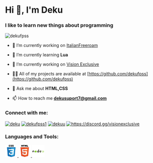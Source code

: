 <h1 align="left">Hi 👋, I'm Deku</h1>
<h3 align="left">I like to learn new things about programming</h3>

<p align="left"> <img src="https://komarev.com/ghpvc/?username=dekufpss&label=Profile%20views&color=0e75b6&style=flat" alt="dekufpss" /> </p>

- 🔭 I’m currently working on [ItalianFreeroam](https://discord.gg/italianfreeroam)

- 🌱 I’m currently learning **Lua**

- 🔭 I’m currently working on [Vision Exclusive](https://discord.gg/visionexclusive)

- 👨‍💻 All of my projects are available at [https://github.com/dekufpss](https://github.com/dekufpss)

- 💬 Ask me about **HTML,CSS**

- 📫 How to reach me **dekusuport7@gmail.com**

<h3 align="left">Connect with me:</h3>
<p align="left">
<a href="https://dev.to/deku" target="blank"><img align="center" src="https://raw.githubusercontent.com/rahuldkjain/github-profile-readme-generator/master/src/images/icons/Social/devto.svg" alt="deku" height="30" width="40" /></a>
<a href="https://instagram.com/dekufpss1" target="blank"><img align="center" src="https://raw.githubusercontent.com/rahuldkjain/github-profile-readme-generator/master/src/images/icons/Social/instagram.svg" alt="dekufpss1" height="30" width="40" /></a>
<a href="https://www.youtube.com/c/dekuu" target="blank"><img align="center" src="https://raw.githubusercontent.com/rahuldkjain/github-profile-readme-generator/master/src/images/icons/Social/youtube.svg" alt="dekuu" height="30" width="40" /></a>
<a href="https://discord.gg/https://discord.gg/visionexclusive" target="blank"><img align="center" src="https://raw.githubusercontent.com/rahuldkjain/github-profile-readme-generator/master/src/images/icons/Social/discord.svg" alt="https://discord.gg/visionexclusive" height="30" width="40" /></a>
</p>

<h3 align="left">Languages and Tools:</h3>
<p align="left"> <a href="https://www.w3schools.com/css/" target="_blank" rel="noreferrer"> <img src="https://raw.githubusercontent.com/devicons/devicon/master/icons/css3/css3-original-wordmark.svg" alt="css3" width="40" height="40"/> </a> <a href="https://www.w3.org/html/" target="_blank" rel="noreferrer"> <img src="https://raw.githubusercontent.com/devicons/devicon/master/icons/html5/html5-original-wordmark.svg" alt="html5" width="40" height="40"/> </a> <a href="https://nodejs.org" target="_blank" rel="noreferrer"> <img src="https://raw.githubusercontent.com/devicons/devicon/master/icons/nodejs/nodejs-original-wordmark.svg" alt="nodejs" width="40" height="40"/> </a> </p>
